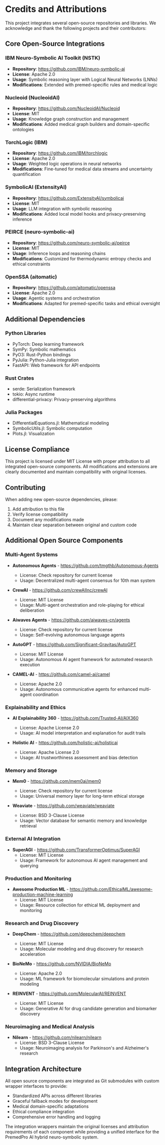 # Credits and Attributions

This project integrates several open-source repositories and libraries. We acknowledge and thank the following projects and their contributors:

## Core Open-Source Integrations

### IBM Neuro-Symbolic AI Toolkit (NSTK)
- **Repository**: https://github.com/IBM/neuro-symbolic-ai
- **License**: Apache 2.0
- **Usage**: Symbolic reasoning layer with Logical Neural Networks (LNNs)
- **Modifications**: Extended with premed-specific rules and medical logic

### Nucleoid (NucleoidAI)
- **Repository**: https://github.com/NucleoidAI/Nucleoid
- **License**: MIT
- **Usage**: Knowledge graph construction and management
- **Modifications**: Added medical graph builders and domain-specific ontologies

### TorchLogic (IBM)
- **Repository**: https://github.com/IBM/torchlogic
- **License**: Apache 2.0
- **Usage**: Weighted logic operations in neural networks
- **Modifications**: Fine-tuned for medical data streams and uncertainty quantification

### SymbolicAI (ExtensityAI)
- **Repository**: https://github.com/ExtensityAI/symbolicai
- **License**: MIT
- **Usage**: LLM integration with symbolic reasoning
- **Modifications**: Added local model hooks and privacy-preserving inference

### PEIRCE (neuro-symbolic-ai)
- **Repository**: https://github.com/neuro-symbolic-ai/peirce
- **License**: MIT
- **Usage**: Inference loops and reasoning chains
- **Modifications**: Customized for thermodynamic entropy checks and ethical constraints

### OpenSSA (aitomatic)
- **Repository**: https://github.com/aitomatic/openssa
- **License**: Apache 2.0
- **Usage**: Agentic systems and orchestration
- **Modifications**: Adapted for premed-specific tasks and ethical oversight

## Additional Dependencies

### Python Libraries
- PyTorch: Deep learning framework
- SymPy: Symbolic mathematics
- PyO3: Rust-Python bindings
- PyJulia: Python-Julia integration
- FastAPI: Web framework for API endpoints

### Rust Crates
- serde: Serialization framework
- tokio: Async runtime
- differential-privacy: Privacy-preserving algorithms

### Julia Packages
- DifferentialEquations.jl: Mathematical modeling
- SymbolicUtils.jl: Symbolic computation
- Plots.jl: Visualization

## License Compliance

This project is licensed under MIT License with proper attribution to all integrated open-source components. All modifications and extensions are clearly documented and maintain compatibility with original licenses.

## Contributing

When adding new open-source dependencies, please:
1. Add attribution to this file
2. Verify license compatibility
3. Document any modifications made
4. Maintain clear separation between original and custom code 
## Additional Open Source Components

### Multi-Agent Systems
- **Autonomous Agents** - https://github.com/tmgthb/Autonomous-Agents
  - License: Check repository for current license
  - Usage: Decentralized multi-agent consensus for 10th man system

- **CrewAI** - https://github.com/crewAIInc/crewAI  
  - License: MIT License
  - Usage: Multi-agent orchestration and role-playing for ethical deliberation

- **Aiwaves Agents** - https://github.com/aiwaves-cn/agents
  - License: Check repository for current license
  - Usage: Self-evolving autonomous language agents

- **AutoGPT** - https://github.com/Significant-Gravitas/AutoGPT
  - License: MIT License
  - Usage: Autonomous AI agent framework for automated research execution

- **CAMEL-AI** - https://github.com/camel-ai/camel
  - License: Apache 2.0
  - Usage: Autonomous communicative agents for enhanced multi-agent coordination

### Explainability and Ethics
- **AI Explainability 360** - https://github.com/Trusted-AI/AIX360
  - License: Apache License 2.0
  - Usage: AI model interpretation and explanation for audit trails

- **Holistic AI** - https://github.com/holistic-ai/holisticai
  - License: Apache License 2.0  
  - Usage: AI trustworthiness assessment and bias detection

### Memory and Storage
- **Mem0** - https://github.com/mem0ai/mem0
  - License: Check repository for current license
  - Usage: Universal memory layer for long-term ethical storage

- **Weaviate** - https://github.com/weaviate/weaviate
  - License: BSD 3-Clause License
  - Usage: Vector database for semantic memory and knowledge retrieval

### External AI Integration
- **SuperAGI** - https://github.com/TransformerOptimus/SuperAGI
  - License: MIT License
  - Usage: Framework for autonomous AI agent management and querying

### Production and Monitoring
- **Awesome Production ML** - https://github.com/EthicalML/awesome-production-machine-learning
  - License: MIT License
  - Usage: Resource collection for ethical ML deployment and monitoring

### Research and Drug Discovery
- **DeepChem** - https://github.com/deepchem/deepchem
  - License: MIT License
  - Usage: Molecular modeling and drug discovery for research acceleration

- **BioNeMo** - https://github.com/NVIDIA/BioNeMo
  - License: Apache 2.0
  - Usage: ML framework for biomolecular simulations and protein modeling

- **REINVENT** - https://github.com/MolecularAI/REINVENT
  - License: MIT License
  - Usage: Generative AI for drug candidate generation and biomarker discovery

### Neuroimaging and Medical Analysis
- **Nilearn** - https://github.com/nilearn/nilearn
  - License: BSD 3-Clause License
  - Usage: Neuroimaging analysis for Parkinson's and Alzheimer's research

## Integration Architecture

All open source components are integrated as Git submodules with custom wrapper interfaces to provide:
- Standardized APIs across different libraries
- Graceful fallback modes for development
- Medical domain-specific adaptations
- Ethical compliance integration
- Comprehensive error handling and logging

The integration wrappers maintain the original licenses and attribution requirements of each component while providing a unified interface for the PremedPro AI hybrid neuro-symbolic system.
